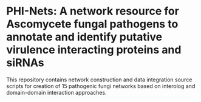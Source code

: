 # PHI-Nets: A network resource for Ascomycete fungal pathogens to annotate and identify putative virulence interacting proteins and siRNAs

This repository contains network construction and data integration source scripts for creation of 15 pathogenic fungi networks based on interolog and domain-domain interaction approaches. 
